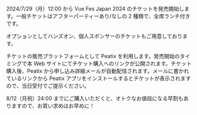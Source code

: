 2024/7/29（月）12:00 から Vue Fes Japan 2024 のチケットを発売開始します。一般チケットはアフターパーティーあり/なしの 2 種類で、全席ランチ付きです。

オプションとしてハンズオン、個人スポンサーのチケットもご用意しております。

チケットの販売プラットフォームとして Peatix を利用します。発売開始のタイミングで本 Web サイトにてチケット購入へのリンクが公開されます。チケット購入後、Peatix から申し込み詳細メールが自動配信されます。メールに書かれているリンクから Peatix アプリをインストールするとチケットが表示されますので、当日受付でご提示ください。

8/12（月祝）24:00 までにご購入いただくと、オトクなお値段になる早割もありますので、お買い求めはお早めに！

